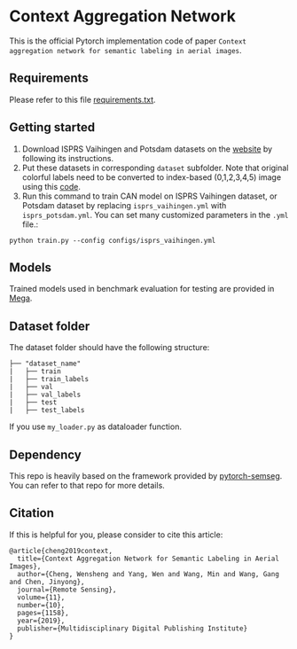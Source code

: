 # Context Aggregation Network
This is the official Pytorch implementation code of paper `Context aggregation network for semantic labeling in aerial images`.
## Requirements
Please refer to this file [requirements.txt](https://github.com/Spritea/Context-Aggregation-Network/blob/master/requirements.txt).

## Getting started
1. Download ISPRS Vaihingen and Potsdam datasets on the [website](http://www2.isprs.org/commissions/comm3/wg4/data-request-form2.html) by following its instructions.
2. Put these datasets in corresponding `dataset` subfolder. Note that original colorful labels need to be converted to index-based (0,1,2,3,4,5) image using this [code](https://github.com/Spritea/Context-Aggregation-Network/blob/master/precode.py). 
3. Run this command to train CAN model on ISPRS Vaihingen dataset, or Potsdam dataset by replacing `isprs_vaihingen.yml` with `isprs_potsdam.yml`. You can set many customized parameters in the `.yml` file.:
```
python train.py --config configs/isprs_vaihingen.yml
```
## Models
Trained models used in benchmark evaluation for testing are provided in [Mega](https://mega.nz/#F!Al4HGASJ!fEmoIhcYtr4YkW72P-z5Yg).
## Dataset folder
The dataset folder should have the following structure:

    ├── "dataset_name"                   
    |   ├── train
    |   ├── train_labels
    |   ├── val
    |   ├── val_labels
    |   ├── test
    |   ├── test_labels

If you use `my_loader.py` as dataloader function.
## Dependency
This repo is heavily based on the framework provided by [pytorch-semseg](https://github.com/meetshah1995/pytorch-semseg). You can refer to that repo for more details.

## Citation
If this is helpful for you, please consider to cite this article:
```
@article{cheng2019context,
  title={Context Aggregation Network for Semantic Labeling in Aerial Images},
  author={Cheng, Wensheng and Yang, Wen and Wang, Min and Wang, Gang and Chen, Jinyong},
  journal={Remote Sensing},
  volume={11},
  number={10},
  pages={1158},
  year={2019},
  publisher={Multidisciplinary Digital Publishing Institute}
}
```
